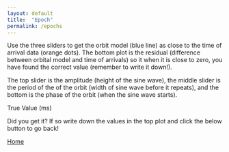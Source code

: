 ```yaml
---
layout: default
title:  "Epoch"
permalink: /epochs
---
```


Use the three sliders to get the orbit model (blue line) as close to the time of arrival data (orange dots).
The bottom plot is the residual (difference between orbital model and time of arrivals) so it when
it is close to zero, you have found the correct value (remember to write it down!).

The top slider is the amplitude (height of the sine wave),
the middle slider is the period of the of the orbit (width of sine wave before it repeats),
and the bottom is the phase of the orbit (when the sine wave starts).

<div class="display-box">
  <!-- Title -->
  <div class="box-title">True Value (ms)</div>

  <!-- Value -->
  <div class="box-value" id="true-value"></div>
</div>

<head>
	<!-- Load plotly.js into the DOM -->
    <script src='https://cdn.plot.ly/plotly-2.27.0.min.js'></script>
</head>

<body>
	<div id='plot'><!-- Plotly chart will be drawn inside this DIV --></div>
	<div id='residual'><!-- Plotly chart will be drawn inside this DIV --></div>
	<script src='{{ site.baseurl }}/assets/epoch_orbit_fit.js'></script>
</body>

Did you get it? If so write down the values in the top plot and click the below button to go back!

<footer>
  <!-- Home button -->
  <a href="{{ site.baseurl }}/" class="home-button">Home</a>
</footer>
<link rel="stylesheet" href="{{ '/assets/main.css' | relative_url }}">